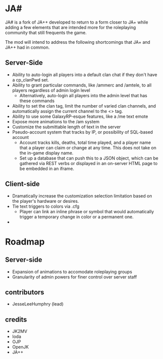 # JA#

JA# is a fork of JA++ developed to return to a form closer to JA+ while adding a few elements that are intended more for the roleplaying community that still frequents the game.

The mod will intend to address the following shortcomings that JA+ and JA++ had in common.

## Server-Side

* Ability to auto-login all players into a default clan chat if they don't have a cp_clanPwd set. 
* Ability to grant particular commands, like /ammerc and /amtele, to all players regardless of admin login level
    * Alternatively, auto-login all players into the admin level that has these commands
* Ability to set the clan tag, limit the number of varied clan channels, and automatically assign the current channel to the <> tag.
* Ability to use some GalaxyRP-esque features, like a /me text emote
* Expose more animations to the /am system
* Customize the submittable length of text in the server
* Pseudo-account system that tracks by IP, or possibility of SQL-based account
   * Account tracks kills, deaths, total time played, and a player name that a player can claim or change at any time. This does not take on the in-game display name.
   * Set up a database that can push this to a JSON object, which can be gathered via REST verbs or displayed in an on-server HTML page to be embedded in an iframe.


## Client-side
* Dramatically increase the customization selection limitation based on the player's hardware or desires.
* Tie text triggers to colors via .cfg
  * Player can link an inline phrase or symbol that would automatically trigger a temporary change in color or a permanent one.
* 

# Roadmap

## Server-side
* Expansion of animations to accomodate roleplaying groups
* Granularity of admin powers for finer control over server staff

## contributors
* JesseLeeHumphry (lead)

## credits
* JK2MV
* loda
* OJP
* OpenJK
* JA++
